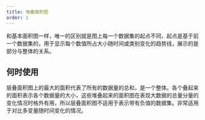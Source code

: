 ```yaml
---
title: 堆叠面积图
order: 1
---
```


和基本面积图一样，唯一的区别就是图上每一个数据集的起点不同，起点是基于前一个数据集的，用于显示每个数值所占大小随时间或类别变化的趋势线，展示的是部分与整体的关系。

## 何时使用

层叠面积图上的最大的面积代表了所有的数据量的总和，是一个整体。各个叠起来的面积表示各个数据量的大小，这些堆叠起来的面积图在表现大数据的总量分量的变化情况时格外有用，所以层叠面积图不适用于表示带有负值的数据集。非常适用于对比多变量随时间变化的情况。
